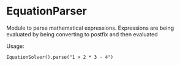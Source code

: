 # EquationParser
Module to parse mathematical expressions. Expressions are being evaluated by being converting to postfix and then evaluated


Usage:


```
EquationSolver().parse("1 + 2 * 3 - 4")

```

